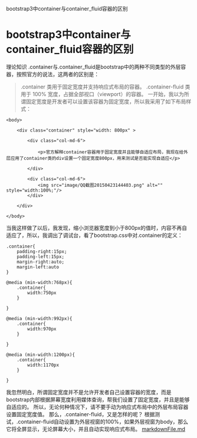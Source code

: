 bootstrap3中container与container_fluid容器的区别

# bootstrap3中container与container_fluid容器的区别

理论知识
.container与.container_fluid是bootstrap中的两种不同类型的外层容器，按照官方的说法，这两者的区别是：
> .container 类用于固定宽度并支持响应式布局的容器。
> .container-fluid 类用于 100% 宽度，占据全部视口（viewport）的容器。
一开始，我以为所谓固定宽度是开发者可以设置该容器为固定宽度，所以我采用了如下布局样式：

	<body>

	    <div class="container" style="width: 800px" >

	        <div class="col-md-6">

	            <p>官方解释container容器用于固定宽度并且能够自适应布局，我现在给外层应用了container类的div设置一个固定宽度800px，用来测试是否能实现自适应</p>

	        </div>

	        <div class="col-md-6">
	            <img src="image/QQ截图20150423144403.png" alt="" style="width:100%;"/>
	        </div>

	    </div>

	</body>

当我这样做了以后，我发现，缩小浏览器宽度到小于800px的值时，内容不再自适应了，所以，我调出了调试台，看了bootstrap.css中对.container的定义：

	.container{
	    padding-right:15px;
	    padding-left:15px;
	    margin-right:auto;
	    margin-left:auto
	}

	@media (min-width:768px){
	    .container{
	        width:750px
	    }

	}

	@media (min-width:992px){
	    .container{
	        width:970px
	    }

	}

	@media (min-width:1200px){
	    .container{
	        width:1170px
	    }

	}

我忽然明白，所谓固定宽度并不是允许开发者自己设置容器的宽度，而是bootstrap内部根据屏幕宽度利用媒体查询，帮我们设置了固定宽度，并且是能够自适应的。
所以，无论何种情况下，请不要手动为响应式布局中的外层布局容器设置固定宽度值。
那么，.container-fluid，又是怎样的呢？
根据测试，.container-fluid自动设置为外层视窗的100%，如果外层视窗为body，那么它将全屏显示，无论屏幕大小，并且自动实现响应式布局。
[markdownFile.md](../_resources/41f705ea3a7a2774cd9c8bd035d1f2ca.bin)